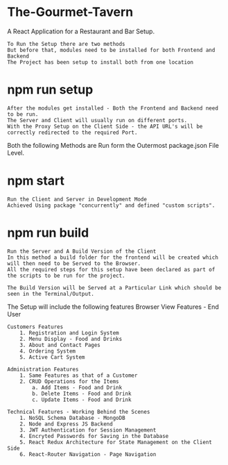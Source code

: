 # The-Gourmet-Tavern

A React Application for a Restaurant and Bar Setup.
    
    To Run the Setup there are two methods
    But before that, modules need to be installed for both Frontend and Backend
    The Project has been setup to install both from one location

#   npm run setup

    After the modules get installed - Both the Frontend and Backend need to be run.
    The Server and Client will usually run on different ports. 
    With the Proxy Setup on the Client Side - the API URL's will be correctly redirected to the required Port.

Both the following Methods are Run form the Outermost package.json File Level.
    
#   npm start
    Run the Client and Server in Development Mode
    Achieved Using package "concurrently" and defined "custom scripts".
    
#   npm run build
    Run the Server and A Build Version of the Client
    In this method a build folder for the frontend will be created which will then need to be Served to the Browser. 
    All the required steps for this setup have been declared as part of the scripts to be run for the project.
    
    The Build Version will be Served at a Particular Link which should be seen in the Terminal/Output. 

The Setup will include the following features 
Browser View Features - End User

    Customers Features
        1. Registration and Login System
        2. Menu Display - Food and Drinks
        3. About and Contact Pages
        4. Ordering System
        5. Active Cart System

    Administration Features
        1. Same Features as that of a Customer 
        2. CRUD Operations for the Items
            a. Add Items - Food and Drink
            b. Delete Items - Food and Drink
            c. Update Items - Food and Drink

    Technical Features - Working Behind the Scenes
        1. NoSQL Schema Database - MongoDB
        2. Node and Express JS Backend
        3. JWT Authentication for Session Management
        4. Encryted Passwords for Saving in the Database
        5. React Redux Architecture for State Management on the Client Side
        6. React-Router Navigation - Page Navigation 
